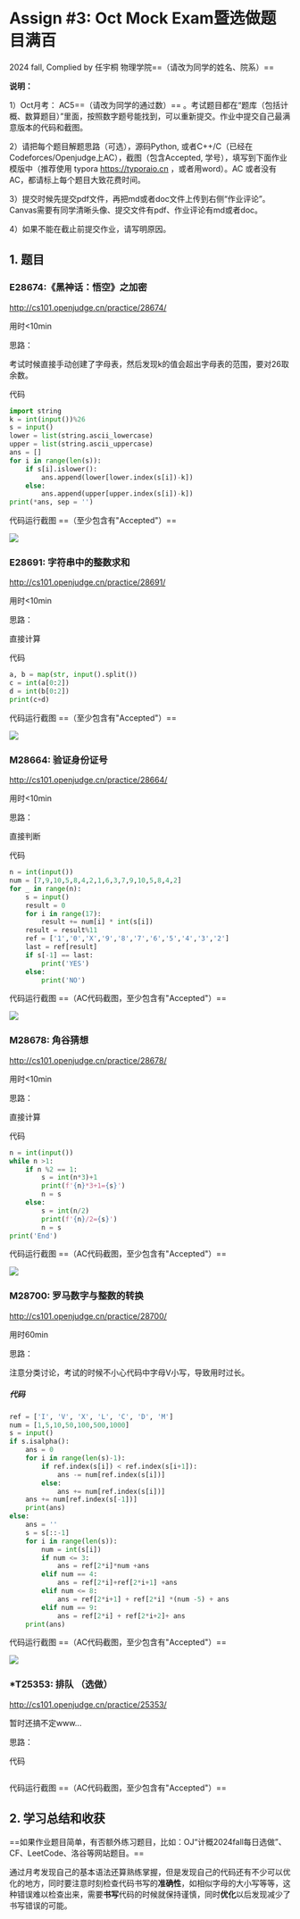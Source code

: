 # Assign #3: Oct Mock Exam暨选做题目满百

2024 fall, Complied by 任宇桐 物理学院==（请改为同学的姓名、院系）==



**说明：**

1）Oct⽉考： AC5==（请改为同学的通过数）== 。考试题⽬都在“题库（包括计概、数算题目）”⾥⾯，按照数字题号能找到，可以重新提交。作业中提交⾃⼰最满意版本的代码和截图。

2）请把每个题目解题思路（可选），源码Python, 或者C++/C（已经在Codeforces/Openjudge上AC），截图（包含Accepted, 学号），填写到下面作业模版中（推荐使用 typora https://typoraio.cn ，或者用word）。AC 或者没有AC，都请标上每个题目大致花费时间。

3）提交时候先提交pdf文件，再把md或者doc文件上传到右侧“作业评论”。Canvas需要有同学清晰头像、提交文件有pdf、作业评论有md或者doc。

4）如果不能在截止前提交作业，请写明原因。



## 1. 题目

### E28674:《黑神话：悟空》之加密

http://cs101.openjudge.cn/practice/28674/

用时<10min

思路：

考试时候直接手动创建了字母表，然后发现k的值会超出字母表的范围，要对26取余数。

代码

```python
import string
k = int(input())%26
s = input()
lower = list(string.ascii_lowercase)
upper = list(string.ascii_uppercase)
ans = []
for i in range(len(s)):
    if s[i].islower():
        ans.append(lower[lower.index(s[i])-k])
    else:
        ans.append(upper[upper.index(s[i])-k])
print(*ans, sep = '')
```



代码运行截图 ==（至少包含有"Accepted"）==

![](https://raw.githubusercontent.com/stur007/img/main/img/image-20241010201742899.png)

### E28691: 字符串中的整数求和

http://cs101.openjudge.cn/practice/28691/

用时<10min

思路：

直接计算

代码

```python
a, b = map(str, input().split())
c = int(a[0:2])
d = int(b[0:2])
print(c+d)
```



代码运行截图 ==（至少包含有"Accepted"）==

![](https://raw.githubusercontent.com/stur007/img/main/img/image-20241010172108252.png)

### M28664: 验证身份证号

http://cs101.openjudge.cn/practice/28664/

用时<10min

思路：

直接判断

代码

```python
n = int(input())
num = [7,9,10,5,8,4,2,1,6,3,7,9,10,5,8,4,2]
for _ in range(n):
    s = input()
    result = 0
    for i in range(17):
        result += num[i] * int(s[i])
    result = result%11
    ref = ['1','0','X','9','8','7','6','5','4','3','2']
    last = ref[result]
    if s[-1] == last:
        print('YES')
    else:
        print('NO')
```



代码运行截图 ==（AC代码截图，至少包含有"Accepted"）==

![](https://raw.githubusercontent.com/stur007/img/main/img/image-20241010172155092.png)

### M28678: 角谷猜想

http://cs101.openjudge.cn/practice/28678/

用时<10min

思路：

直接计算

代码

```python
n = int(input())
while n >1:
    if n %2 == 1:
        s = int(n*3)+1
        print(f'{n}*3+1={s}')
        n = s
    else:
        s = int(n/2)
        print(f'{n}/2={s}')
        n = s
print('End')
```



代码运行截图 ==（AC代码截图，至少包含有"Accepted"）==

![](https://raw.githubusercontent.com/stur007/img/main/img/image-20241010172405318.png)

### M28700: 罗马数字与整数的转换

http://cs101.openjudge.cn/practice/28700/

用时60min

思路：

注意分类讨论，考试的时候不小心代码中字母V小写，导致用时过长。

##### 代码

```python
ref = ['I', 'V', 'X', 'L', 'C', 'D', 'M']
num = [1,5,10,50,100,500,1000]
s = input()
if s.isalpha():
    ans = 0
    for i in range(len(s)-1):
        if ref.index(s[i]) < ref.index(s[i+1]):
            ans -= num[ref.index(s[i])]
        else:
            ans += num[ref.index(s[i])]
    ans += num[ref.index(s[-1])]
    print(ans)
else:
    ans = ''
    s = s[::-1]
    for i in range(len(s)):
        num = int(s[i])
        if num <= 3:
            ans = ref[2*i]*num +ans
        elif num == 4:
            ans = ref[2*i]+ref[2*i+1] +ans
        elif num <= 8:
            ans = ref[2*i+1] + ref[2*i] *(num -5) + ans
        elif num == 9:
            ans = ref[2*i] + ref[2*i+2]+ ans
    print(ans)
```



代码运行截图 ==（AC代码截图，至少包含有"Accepted"）==

![](https://raw.githubusercontent.com/stur007/img/main/img/image-20241010200418466.png)

### *T25353: 排队 （选做）

http://cs101.openjudge.cn/practice/25353/

暂时还搞不定www...

思路：



代码

```python


```



代码运行截图 ==（AC代码截图，至少包含有"Accepted"）==





## 2. 学习总结和收获

==如果作业题目简单，有否额外练习题目，比如：OJ“计概2024fall每日选做”、CF、LeetCode、洛谷等网站题目。==

通过月考发现自己的基本语法还算熟练掌握，但是发现自己的代码还有不少可以优化的地方，同时要注意时刻检查代码书写的**准确性**，如相似字母的大小写等等，这种错误难以检查出来，需要**书写**代码的时候就保持谨慎，同时**优化**以后发现减少了书写错误的可能。

